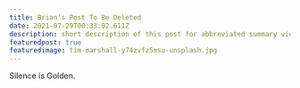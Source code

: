 ```yaml
---
title: Brian's Post To Be Deleted
date: 2021-07-29T00:33:02.611Z
description: short description of this post for abbreviated summary views
featuredpost: true
featuredimage: tim-marshall-y74zvfz5msu-unsplash.jpg
---
```


Silence is Golden.
<br />
<br />
<br />
<br />
<br />
<br />
<br />
<br />
<br />
<br />
